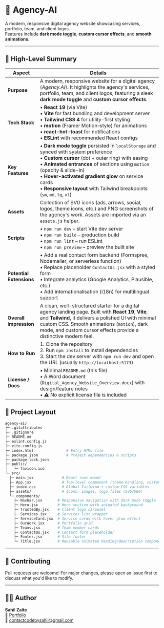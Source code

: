 # 🚀 Agency-AI

A modern, responsive digital agency website showcasing services, portfolio, team, and client logos.  
Features include **dark mode toggle**, **custom cursor effects**, and **smooth animations**.

---

## 📌 High-Level Summary

| **Aspect** | **Details** |
|------------|-------------|
| **Purpose** | A modern, responsive website for a digital agency (*Agency.AI*). It highlights the agency's services, portfolio, team, and client logos, featuring a sleek **dark mode toggle** and **custom cursor effects**. |
| **Tech Stack** | • **React 19** (via Vite) <br>• **Vite** for fast bundling and development server <br>• **Tailwind CSS 4** for utility-first styling <br>• **motion** (Framer Motion–style) for animations <br>• **react-hot-toast** for notifications <br>• **ESLint** with recommended React configs |
| **Key Features** | • **Dark mode toggle** persisted in `localStorage` and synced with system preference <br>• **Custom cursor** (dot + outer ring) with easing <br>• **Animated entrances** of sections using `motion` (opacity & slide-in) <br>• **Hover-activated gradient glow** on service cards <br>• **Responsive layout** with Tailwind breakpoints (`sm`, `md`, `lg`, `xl`) |
| **Assets** | Collection of SVG icons (ads, arrows, social, logos, theme icons, etc.) and PNG screenshots of the agency's work. Assets are imported via an `assets.js` helper. |
| **Scripts** | • `npm run dev` – start Vite dev server <br>• `npm run build` – production build <br>• `npm run lint` – run ESLint <br>• `npm run preview` – preview the built site |
| **Potential Extensions** | • Add a real contact form backend (Formspree, Nodemailer, or serverless function) <br>• Replace placeholder `ContactUs.jsx` with a styled form <br>• Integrate analytics (Google Analytics, Plausible, etc.) <br>• Add internationalisation (i18n) for multilingual support |
| **Overall Impression** | A clean, well-structured starter for a digital agency landing page. Built with **React 19**, **Vite**, and **Tailwind**, it delivers a polished UI with minimal custom CSS. Smooth animations (`motion`), dark mode, and custom cursor effects provide a distinctive modern feel. |
| **How to Run** | 1. Clone the repository <br>2. Run `npm install` to install dependencies <br>3. Start the dev server with `npm run dev` and open the URL (usually `http://localhost:5173`) |
| **License / Docs** | • Minimal `README.md` (this file) <br>• A Word document (`Digital_Agency_Website_Overview.docx`) with design/feature notes <br>• ⚠️ No explicit license file is included |

## 📂 Project Layout

```bash
agency-ai/
├─ .gitattributes
├─ .gitignore
├─ README.md
├─ eslint.config.js
├─ vite.config.js
├─ index.html               # Entry HTML file
├─ package.json             # Project dependencies & scripts
├─ package-lock.json
├─ public/
│   └─ favicon.ico
└─ src/
  ├─ main.jsx             # React root mount
  ├─ App.jsx              # Top-level component (theme handling, custom cursor)
  ├─ index.css            # Global Tailwind + custom CSS variables
  ├─ assets/              # Icons, images, logo files (SVG/PNG)
  └─ components/
    ├─ Navbar.jsx       # Responsive navigation with dark mode toggle
    ├─ Hero.jsx         # Hero section with animated background
    ├─ TrustedBy.jsx    # Client logo carousel
    ├─ Services.jsx     # Services list wrapper
    ├─ ServiceCard.jsx  # Service cards with hover glow effect
    ├─ OurWork.jsx      # Portfolio grid
    ├─ Teams.jsx        # Team member cards
    ├─ ContactUs.jsx    # Contact form placeholder
    ├─ Footer.jsx       # Site footer
    └─ Title.jsx        # Reusable animated heading/description component
```

---

## 🙌 Contributing

Pull requests are welcome! For major changes, please open an issue first to discuss what you'd like to modify.

---

## 👨‍💻 Author

**Sahil Zalte**  
🔗 [Portfolio](https://codebysahil.vercel.app)  
📧 contactcodebysahil@gmail.com
